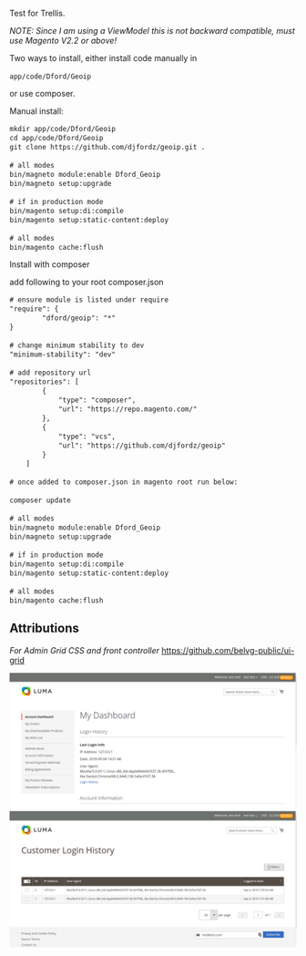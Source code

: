 Test for Trellis.

*NOTE: Since I am using a ViewModel this is not backward compatible, must use Magento V2.2 or above!*

Two ways to install, either install code manually in 

`app/code/Dford/Geoip`

or use composer.

Manual install:

```
mkdir app/code/Dford/Geoip
cd app/code/Dford/Geoip
git clone https://github.com/djfordz/geoip.git .

# all modes
bin/magneto module:enable Dford_Geoip
bin/magneto setup:upgrade

# if in production mode
bin/magento setup:di:compile
bin/magento setup:static-content:deploy

# all modes
bin/magento cache:flush
```

Install with composer

add following to your root composer.json

```
# ensure module is listed under require
"require": {
        "dford/geoip": "*"
}

# change minimum stability to dev
"minimum-stability": "dev"

# add repository url
"repositories": [
        {
            "type": "composer",
            "url": "https://repo.magento.com/"
        },
        {
            "type": "vcs",
            "url": "https://github.com/djfordz/geoip"
        }
    ]

# once added to composer.json in magento root run below:

composer update

# all modes
bin/magneto module:enable Dford_Geoip
bin/magneto setup:upgrade

# if in production mode
bin/magento setup:di:compile
bin/magento setup:static-content:deploy

# all modes
bin/magento cache:flush
```

## Attributions

*For Admin Grid CSS and front controller*
https://github.com/belvg-public/ui-grid

<img src="https://github.com/djfordz/geoip/blob/master/preview.png" />
<img src="https://github.com/djfordz/geoip/blob/master/preview2.png" />
